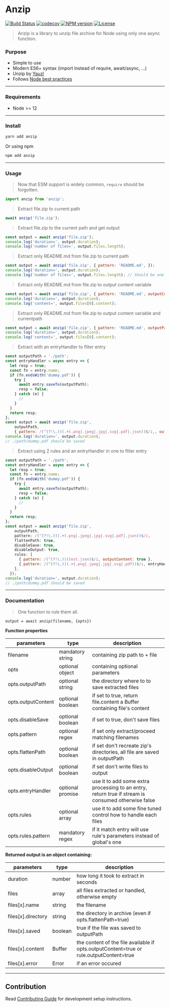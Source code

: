 # Anzip

[![Build Status][travis-image]][travis-url]
[![codecov][codecov-image]][codecov-url]
[![NPM version][npm-image]][npm-url]
[![License][license-image]][license-url]

[travis-image]: https://travis-ci.com/mikbry/anzip.svg?token=mRB1zwsyoRAKcamR2qpU
[travis-url]: https://travis-ci.com/mikbry/anzip
[codecov-image]: https://codecov.io/gh/mikbry/anzip/branch/master/graph/badge.svg?token=K4P0vnM5fh
[codecov-url]: https://codecov.io/gh/mikbry/anzip
[npm-image]: https://img.shields.io/npm/v/anzip.svg
[npm-url]: https://npmjs.org/package/anzip
[license-image]: https://img.shields.io/npm/l/anzip.svg
[License-url]:./LICENSE

> Anzip is a library to unzip file archive for Node using only one async function.



### Purpose
- Simple to use
- Modern ES6+ syntax (import instead of require, await/async, ...)
- Unzip by [Yauzl](https://github.com/thejoshwolfe/yauzl/)
- Follows [Node best practices](https://github.com/goldbergyoni/nodebestpractices)

___

### Requirements
- Node >= 12

---

### Install
```bash
yarn add anzip
````

Or using npm
```bash
npm add anzip
````

---

### Usage
> Now that ESM support is widely common, `require` should be forgotten.

```javascript
import anzip from 'anzip';
```


> Extract file.zip to current path

```javascript
await anzip('file.zip');
```


> Extract file.zip to the current path and get output

```javascript
const output = await anzip('file.zip');
console.log('duration=', output.duration);
console.log('number of files=', output.files.length);
```

> Extract only README.md from file.zip to current path

```javascript
const output = await anzip('file.zip', { pattern: 'README.md', });
console.log('duration=', output.duration);
console.log('number of files=', output.files.length); // Should be one
```

> Extract only README.md from file.zip to output content variable

```javascript
const output = await anzip('file.zip', { pattern: 'README.md', outputContent: true });
console.log('duration=', output.duration);
console.log('content=', output.files[0].content);
```

> Extract only README.md from file.zip to output content variable and currentpath

```javascript
const output = await anzip('file.zip', { pattern: 'README.md', outputPath: './', outputContent: true });
console.log('duration=', output.duration);
console.log('content=', output.files[0].content);
```

> Extract with an entryHandler to fliter entry

```javascript
const outputPath = './path';
const entryHandler = async entry => {
  let resp = true;
  const fn = entry.name;
  if (fn.endsWith('dummy.pdf')) {
    try {
      await entry.saveTo(outputPath);
      resp = false;
    } catch (e) {
      //
    }
  }
  return resp;
};
const output = await anzip('file.zip',
    outputPath,
    { pattern: /(^(?!\.))(.+(.png|.jpeg|.jpg|.svg|.pdf|.json))$/i,, outputPath: './', entryHandler, outputContent: true });
console.log('duration=', output.duration);
// ./path/dummy.pdf should be saved
```

> Extract using 2 rules and an entryHandler in one to fliter entry

```javascript
const outputPath = './path';
const entryHandler = async entry => {
  let resp = true;
  const fn = entry.name;
  if (fn.endsWith('dummy.pdf')) {
    try {
      await entry.saveTo(outputPath);
      resp = false;
    } catch (e) {
      //
    }
  }
  return resp;
};
const output = await anzip('file.zip',
    outputPath,
    pattern: /(^(?!\.))(.+(.png|.jpeg|.jpg|.svg|.pdf|.json))$/i,
    flattenPath: true,
    disableSave: true,
    disableOutput: true,
    rules: [
      { pattern: /(^(?!\.))(test.json)$/i, outputContent: true },
      { pattern: /(^(?!\.))(.+(.png|.jpeg|.jpg|.svg|.pdf))$/i, entryHandler },
    ],
  });
console.log('duration=', output.duration);
// ./path/dummy.pdf should be saved
```


 ---

### Documentation
> One function to rule them all.

`output = await anzip(filename, {opts})`

**Function properties**

| parameters | type | description |
| ----------- | --- | ----------- |
| filename     | mandatory string | containing zip path to + file |
| opts            | optional object | containing optional parameters |
| opts.outputPath | optional string | the directory where to to save extracted files |
| opts.outputContent | optional boolean | if set to true, return file.content a Buffer containing file's content |
| opts.disableSave | optional boolean | if set to true, don't save files |
| opts.pattern | optional regex | if set only extract/proceed matching filenames |
| opts.flattenPath | optional boolean | if set don't recreate zip's directories, all file are saved in outputPath |
| opts.disableOutput | optional boolean | if set don't write files to output |
| opts.entryHandler | optional promise | use it to add some extra processing to an entry, return true if stream is consumed otherwise false |
| opts.rules | optional array | use it to add some fine tuned control how to handle each files |
| opts.rules.pattern | mandatory regex | if it match entry will use rule's parameters instead of global's one |


**Returned output is an object containing:**

| parameters | type | description |
| ----------- | --- | ----------- |
| duration | number | how long it took to extract in seconds |
| files | array | all files extracted or handled, otherwise empty |
| files[x].name | string | the filename |
| files[x].directory | string | the directory in archive (even if opts.flattenPath=true) |
| files[x].saved | boolean | true if the file was saved to outputPath |
| files[x].content | Buffer | the content of the file available if opts.outputContent=true or rule.outputContent=true |
| files[x].error | Error | if an error occured |

---
## Contribution

Read [Contributing Guide](CONTRIBUTING.md) for development setup instructions.
